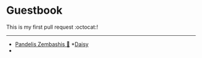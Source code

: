 # Guestbook

This is my first pull request :octocat:!

---

* [Pandelis Zembashis :panda_face:](http://twitter.com/pandelisz)
*[Daisy](a_link_where_you_can_find_me)
*
